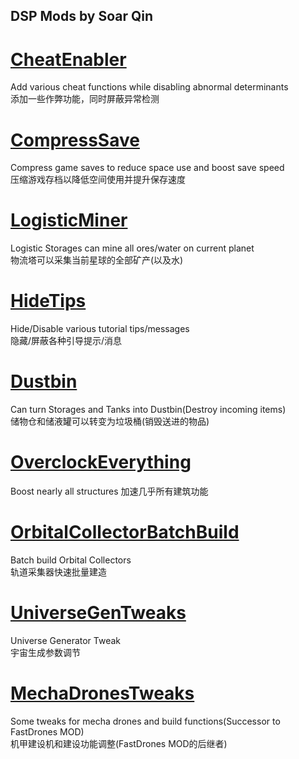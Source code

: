 ﻿## DSP Mods by Soar Qin

# [CheatEnabler](CheatEnabler)

Add various cheat functions while disabling abnormal determinants  
添加一些作弊功能，同时屏蔽异常检测

# [CompressSave](CompressSave)

Compress game saves to reduce space use and boost save speed  
压缩游戏存档以降低空间使用并提升保存速度

# [LogisticMiner](LogisticMiner)

Logistic Storages can mine all ores/water on current planet  
物流塔可以采集当前星球的全部矿产(以及水)

# [HideTips](HideTips)

Hide/Disable various tutorial tips/messages  
隐藏/屏蔽各种引导提示/消息

# [Dustbin](Dustbin)

Can turn Storages and Tanks into Dustbin(Destroy incoming items)  
储物仓和储液罐可以转变为垃圾桶(销毁送进的物品)

# [OverclockEverything](OverclockEverything)

Boost nearly all structures
加速几乎所有建筑功能

# [OrbitalCollectorBatchBuild](OCBatchBuild)

Batch build Orbital Collectors  
轨道采集器快速批量建造

# [UniverseGenTweaks](UniverseGenTweaks)

Universe Generator Tweak  
宇宙生成参数调节

# [MechaDronesTweaks](MechaDronesTweaks)

Some tweaks for mecha drones and build functions(Successor to FastDrones MOD)  
机甲建设机和建设功能调整(FastDrones MOD的后继者)
